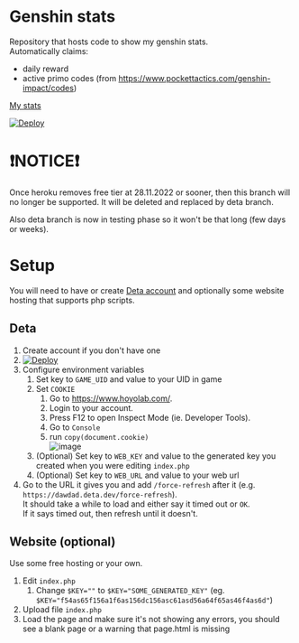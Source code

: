 # Genshin stats

Repository that hosts code to show my genshin stats.\
Automatically claims:
- daily reward
- active primo codes (from <https://www.pockettactics.com/genshin-impact/codes>)

[My stats](http://skullpluggery-gi.mygamesonline.org/)

[![Deploy](https://button.deta.dev/1/svg)](https://go.deta.dev/deploy?repo=https://github.com/HANDZCZ/genshin-stats/tree/deta)


# ❗NOTICE❗

Once heroku removes free tier at 28.11.2022 or sooner, then this branch will no longer be supported. It will be deleted and replaced by deta branch.

Also deta branch is now in testing phase so it won't be that long (few days or weeks).

# Setup

You will need to have or create [Deta account](https://web.deta.sh/) and optionally some website hosting that supports php scripts.


## Deta

1. Create account if you don't have one
1. [![Deploy](https://button.deta.dev/1/svg)](https://go.deta.dev/deploy?repo=https://github.com/HANDZCZ/genshin-stats/tree/deta)
1. Configure environment variables
   1. Set key to ``GAME_UID`` and value to your UID in game
   1. Set ``COOKIE``
      1. Go to <https://www.hoyolab.com/>.
      1. Login to your account.
      1. Press F12 to open Inspect Mode (ie. Developer Tools).
      1. Go to ``Console``
      1. run ``copy(document.cookie)``\
         ![image](https://user-images.githubusercontent.com/35496843/177964372-27a455e8-d7e5-4fb7-bd40-c91b657dc538.png)
   1. (Optional) Set key to ``WEB_KEY`` and value to the generated key you created when you were editing ``index.php``
   1. (Optional) Set key to ``WEB_URL`` and value to your web url
1. Go to the URL it gives you and add ``/force-refresh`` after it (e.g. ``https://dawdad.deta.dev/force-refresh``).\
   It should take a while to load and either say it timed out or ``OK``.\
   If it says timed out, then refresh until it doesn't.


## Website (optional)

Use some free hosting or your own.

1. Edit ``index.php``
   1. Change ``$KEY=""`` to ``$KEY="SOME_GENERATED_KEY"`` (eg. ``$KEY="f54as65f156a1f6as156dc156asc61asd56a64f65as46f4as6d"``)
1. Upload file ``index.php``
1. Load the page and make sure it's not showing any errors, you should see a blank page or a warning that page.html is missing

